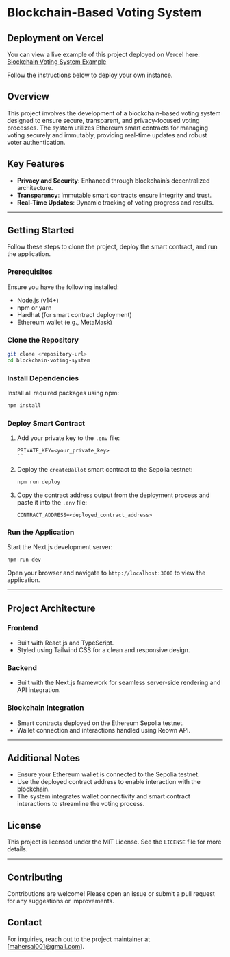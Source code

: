 # Blockchain-Based Voting System

## Deployment on Vercel

You can view a live example of this project deployed on Vercel here: [Blockchain Voting System Example](https://temp....)

Follow the instructions below to deploy your own instance.

## Overview

This project involves the development of a blockchain-based voting system designed to ensure secure, transparent, and privacy-focused voting processes. The system utilizes Ethereum smart contracts for managing voting securely and immutably, providing real-time updates and robust voter authentication.

## Key Features

- **Privacy and Security**: Enhanced through blockchain’s decentralized architecture.
- **Transparency**: Immutable smart contracts ensure integrity and trust.
- **Real-Time Updates**: Dynamic tracking of voting progress and results.

---

## Getting Started

Follow these steps to clone the project, deploy the smart contract, and run the application.

### Prerequisites

Ensure you have the following installed:

- Node.js (v14+)
- npm or yarn
- Hardhat (for smart contract deployment)
- Ethereum wallet (e.g., MetaMask)

### Clone the Repository

```bash
git clone <repository-url>
cd blockchain-voting-system
```

### Install Dependencies

Install all required packages using npm:

```bash
npm install
```

### Deploy Smart Contract

1. Add your private key to the `.env` file:

   ```
   PRIVATE_KEY=<your_private_key>
   ``

2. Deploy the `createBallot` smart contract to the Sepolia testnet:

   ```bash
   npm run deploy
   ```

3. Copy the contract address output from the deployment process and paste it into the `.env` file:

   ```
   CONTRACT_ADDRESS=<deployed_contract_address>
   ```

### Run the Application

Start the Next.js development server:

```bash
npm run dev
```

Open your browser and navigate to `http://localhost:3000` to view the application.

---

## Project Architecture

### Frontend

- Built with React.js and TypeScript.
- Styled using Tailwind CSS for a clean and responsive design.

### Backend

- Built with the Next.js framework for seamless server-side rendering and API integration.

### Blockchain Integration

- Smart contracts deployed on the Ethereum Sepolia testnet.
- Wallet connection and interactions handled using Reown API.

---

## Additional Notes

- Ensure your Ethereum wallet is connected to the Sepolia testnet.
- Use the deployed contract address to enable interaction with the blockchain.
- The system integrates wallet connectivity and smart contract interactions to streamline the voting process.

## License

This project is licensed under the MIT License. See the `LICENSE` file for more details.

---

## Contributing

Contributions are welcome! Please open an issue or submit a pull request for any suggestions or improvements.

## Contact

For inquiries, reach out to the project maintainer at [mahersal001@gmail.com].


